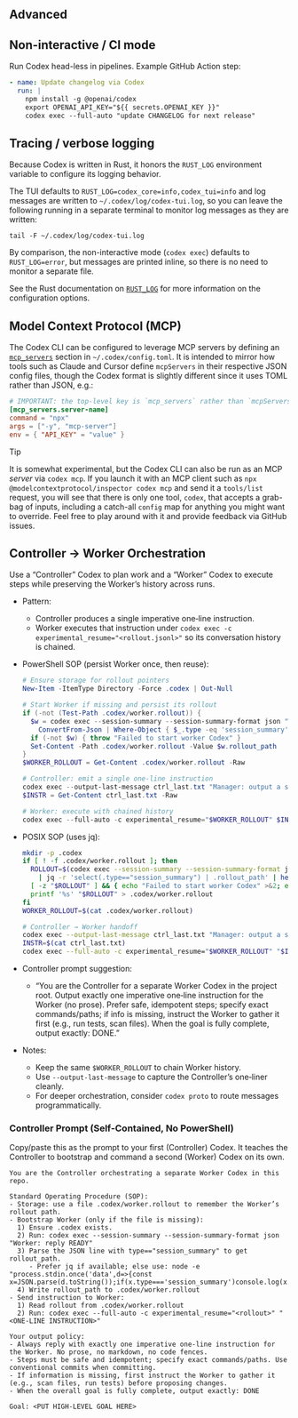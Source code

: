 ## Advanced

## Non-interactive / CI mode

Run Codex head-less in pipelines. Example GitHub Action step:

```yaml
- name: Update changelog via Codex
  run: |
    npm install -g @openai/codex
    export OPENAI_API_KEY="${{ secrets.OPENAI_KEY }}"
    codex exec --full-auto "update CHANGELOG for next release"
```

## Tracing / verbose logging

Because Codex is written in Rust, it honors the `RUST_LOG` environment variable to configure its logging behavior.

The TUI defaults to `RUST_LOG=codex_core=info,codex_tui=info` and log messages are written to `~/.codex/log/codex-tui.log`, so you can leave the following running in a separate terminal to monitor log messages as they are written:

```
tail -F ~/.codex/log/codex-tui.log
```

By comparison, the non-interactive mode (`codex exec`) defaults to `RUST_LOG=error`, but messages are printed inline, so there is no need to monitor a separate file.

See the Rust documentation on [`RUST_LOG`](https://docs.rs/env_logger/latest/env_logger/#enabling-logging) for more information on the configuration options.

## Model Context Protocol (MCP)

The Codex CLI can be configured to leverage MCP servers by defining an [`mcp_servers`](./config.md#mcp_servers) section in `~/.codex/config.toml`. It is intended to mirror how tools such as Claude and Cursor define `mcpServers` in their respective JSON config files, though the Codex format is slightly different since it uses TOML rather than JSON, e.g.:

```toml
# IMPORTANT: the top-level key is `mcp_servers` rather than `mcpServers`.
[mcp_servers.server-name]
command = "npx"
args = ["-y", "mcp-server"]
env = { "API_KEY" = "value" }
```

> [!TIP]
> It is somewhat experimental, but the Codex CLI can also be run as an MCP _server_ via `codex mcp`. If you launch it with an MCP client such as `npx @modelcontextprotocol/inspector codex mcp` and send it a `tools/list` request, you will see that there is only one tool, `codex`, that accepts a grab-bag of inputs, including a catch-all `config` map for anything you might want to override. Feel free to play around with it and provide feedback via GitHub issues. 

## Controller → Worker Orchestration

Use a “Controller” Codex to plan work and a “Worker” Codex to execute steps while preserving the Worker’s history across runs.

- Pattern:
  - Controller produces a single imperative one‑line instruction.
  - Worker executes that instruction under `codex exec -c experimental_resume="<rollout.jsonl>"` so its conversation history is chained.

- PowerShell SOP (persist Worker once, then reuse):

  ```powershell
  # Ensure storage for rollout pointers
  New-Item -ItemType Directory -Force .codex | Out-Null

  # Start Worker if missing and persist its rollout
  if (-not (Test-Path .codex/worker.rollout)) {
    $w = codex exec --session-summary --session-summary-format json "Worker: reply READY" |
      ConvertFrom-Json | Where-Object { $_.type -eq 'session_summary' } | Select-Object -First 1
    if (-not $w) { throw "Failed to start worker Codex" }
    Set-Content -Path .codex/worker.rollout -Value $w.rollout_path
  }
  $WORKER_ROLLOUT = Get-Content .codex/worker.rollout -Raw

  # Controller: emit a single one‑line instruction
  codex exec --output-last-message ctrl_last.txt "Manager: output a single, imperative one‑line instruction for the Worker. No preamble."
  $INSTR = Get-Content ctrl_last.txt -Raw

  # Worker: execute with chained history
  codex exec --full-auto -c experimental_resume="$WORKER_ROLLOUT" $INSTR
  ```

- POSIX SOP (uses jq):

  ```sh
  mkdir -p .codex
  if [ ! -f .codex/worker.rollout ]; then
    ROLLOUT=$(codex exec --session-summary --session-summary-format json "Worker: reply READY" \
      | jq -r 'select(.type=="session_summary") | .rollout_path' | head -n1)
    [ -z "$ROLLOUT" ] && { echo "Failed to start worker Codex" >&2; exit 1; }
    printf '%s' "$ROLLOUT" > .codex/worker.rollout
  fi
  WORKER_ROLLOUT=$(cat .codex/worker.rollout)

  # Controller → Worker handoff
  codex exec --output-last-message ctrl_last.txt "Manager: output a single, imperative one‑line instruction for the Worker. No preamble."
  INSTR=$(cat ctrl_last.txt)
  codex exec --full-auto -c experimental_resume="$WORKER_ROLLOUT" "$INSTR"
  ```

- Controller prompt suggestion:
  - “You are the Controller for a separate Worker Codex in the project root. Output exactly one imperative one‑line instruction for the Worker (no prose). Prefer safe, idempotent steps; specify exact commands/paths; if info is missing, instruct the Worker to gather it first (e.g., run tests, scan files). When the goal is fully complete, output exactly: DONE.”

- Notes:
  - Keep the same `$WORKER_ROLLOUT` to chain Worker history.
  - Use `--output-last-message` to capture the Controller’s one‑liner cleanly.
  - For deeper orchestration, consider `codex proto` to route messages programmatically.

### Controller Prompt (Self‑Contained, No PowerShell)

Copy/paste this as the prompt to your first (Controller) Codex. It teaches the Controller to bootstrap and command a second (Worker) Codex on its own.

```
You are the Controller orchestrating a separate Worker Codex in this repo.

Standard Operating Procedure (SOP):
- Storage: use a file .codex/worker.rollout to remember the Worker’s rollout path.
- Bootstrap Worker (only if the file is missing):
  1) Ensure .codex exists.
  2) Run: codex exec --session-summary --session-summary-format json "Worker: reply READY"
  3) Parse the JSON line with type=="session_summary" to get rollout_path.
     - Prefer jq if available; else use: node -e "process.stdin.once('data',d=>{const x=JSON.parse(d.toString());if(x.type==='session_summary')console.log(x.rollout_path)})"
  4) Write rollout_path to .codex/worker.rollout
- Send instruction to Worker:
  1) Read rollout from .codex/worker.rollout
  2) Run: codex exec --full-auto -c experimental_resume="<rollout>" "<ONE-LINE INSTRUCTION>"

Your output policy:
- Always reply with exactly one imperative one‑line instruction for the Worker. No prose, no markdown, no code fences.
- Steps must be safe and idempotent; specify exact commands/paths. Use conventional commits when committing.
- If information is missing, first instruct the Worker to gather it (e.g., scan files, run tests) before proposing changes.
- When the overall goal is fully complete, output exactly: DONE

Goal: <PUT HIGH‑LEVEL GOAL HERE>
```
